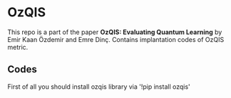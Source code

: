 # OzQIS

This repo is a part of the paper **OzQIS: Evaluating Quantum Learning** by Emir Kaan Özdemir and Emre Dinç. Contains implantation codes of OzQIS metric.

## Codes
First of all you should install ozqis library via '!pip install ozqis'
